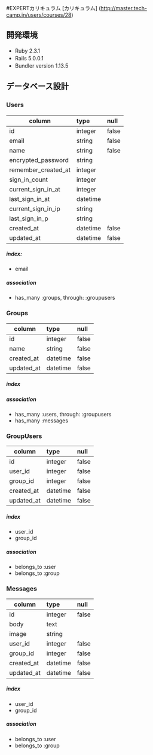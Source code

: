 #EXPERTカリキュラム
[カリキュラム] (http://master.tech-camp.in/users/courses/28)

## 開発環境
* Ruby 2.3.1　　
* Rails 5.0.0.1　　
* Bundler version 1.13.5　　

## データベース設計  

### Users　　

| column        | type           | null  |
| ------------- |:---------------| :-----|
| id            | integer        | false |
| email | string | false | 
| name | string | false | | 
| encrypted_password | string |  | 
| remember_created_at | integer |  | 
| sign_in_count | integer |  | 
| current_sign_in_at | integer |  | 
| last_sign_in_at | datetime |  | 
| current_sign_in_ip | string |  | 
| last_sign_in_p  | string |   | 
| created_at | datetime | false | 
| updated_at | datetime | false | 



##### index:
* email

##### association
* has_many :groups, through: :groupusers

### Groups  

| column        | type           | null  |
| ------------- |:---------------| :-----|
| id| integer  | false |
| name | string | false |
| created_at | datetime | false |
| updated_at | datetime | false |


##### index


##### association
* has_many :users, through: :groupusers
* has_many :messages

### GroupUsers

| column        | type           | null  |
| ------------- |:---------------| :-----|
| id| integer  | false |
| user_id | integer | false |
| group_id | integer | false |
| created_at | datetime | false |
| updated_at | datetime | false |

##### index
* user_id
* group_id

##### association
* belongs_to :user
* belongs_to :group

### Messages  
| column        | type           | null  |
| ------------- |:---------------| :-----|
| id| integer  | false |
| body | text |  |
| image | string |  |
| user_id | integer | false |
| group_id | integer | false |
| created_at | datetime | false |
| updated_at | datetime | false |

##### index
* user_id
* group_id

##### association
* belongs_to :user
* belongs_to :group
